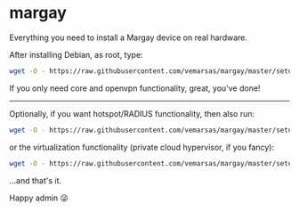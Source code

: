 # margay
Everything you need to install a Margay device on real hardware.

After installing Debian, as root, type:

```bash
wget -O - https://raw.githubusercontent.com/vemarsas/margay/master/setup | bash
```

If you only need core and openvpn functionality, great, you've done!

---

Optionally, if you want hotspot/RADIUS functionality, then also run:

```bash
wget -O - https://raw.githubusercontent.com/vemarsas/margay/master/setup-hotspot | bash
```

or the virtualization functionality (private cloud hypervisor, if you fancy):

```bash
wget -O - https://raw.githubusercontent.com/vemarsas/margay/master/setup-virt | bash
```

...and that's it.

Happy admin :stuck_out_tongue_winking_eye:
